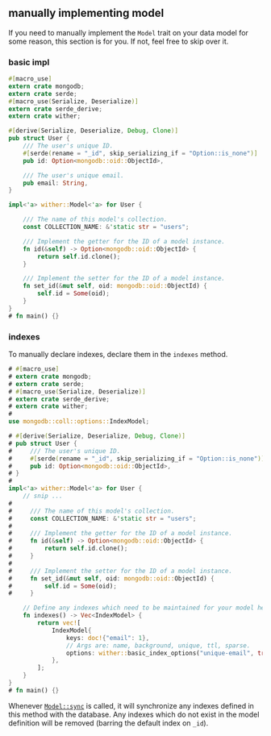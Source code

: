 ## manually implementing model
If you need to manually implement the `Model` trait on your data model for some reason, this
section is for you. If not, feel free to skip over it.

### basic impl
```rust
#[macro_use]
extern crate mongodb;
extern crate serde;
#[macro_use(Serialize, Deserialize)]
extern crate serde_derive;
extern crate wither;

#[derive(Serialize, Deserialize, Debug, Clone)]
pub struct User {
    /// The user's unique ID.
    #[serde(rename = "_id", skip_serializing_if = "Option::is_none")]
    pub id: Option<mongodb::oid::ObjectId>,

    /// The user's unique email.
    pub email: String,
}

impl<'a> wither::Model<'a> for User {

    /// The name of this model's collection.
    const COLLECTION_NAME: &'static str = "users";

    /// Implement the getter for the ID of a model instance.
    fn id(&self) -> Option<mongodb::oid::ObjectId> {
        return self.id.clone();
    }

    /// Implement the setter for the ID of a model instance.
    fn set_id(&mut self, oid: mongodb::oid::ObjectId) {
        self.id = Some(oid);
    }
}
# fn main() {}
```

### indexes
To manually declare indexes, declare them in the `indexes` method.

```rust
# #[macro_use]
# extern crate mongodb;
# extern crate serde;
# #[macro_use(Serialize, Deserialize)]
# extern crate serde_derive;
# extern crate wither;
#
use mongodb::coll::options::IndexModel;

# #[derive(Serialize, Deserialize, Debug, Clone)]
# pub struct User {
#     /// The user's unique ID.
#     #[serde(rename = "_id", skip_serializing_if = "Option::is_none")]
#     pub id: Option<mongodb::oid::ObjectId>,
# }
#
impl<'a> wither::Model<'a> for User {
    // snip ...
#
#     /// The name of this model's collection.
#     const COLLECTION_NAME: &'static str = "users";
#
#     /// Implement the getter for the ID of a model instance.
#     fn id(&self) -> Option<mongodb::oid::ObjectId> {
#         return self.id.clone();
#     }
#
#     /// Implement the setter for the ID of a model instance.
#     fn set_id(&mut self, oid: mongodb::oid::ObjectId) {
#         self.id = Some(oid);
#     }

    // Define any indexes which need to be maintained for your model here.
    fn indexes() -> Vec<IndexModel> {
        return vec![
            IndexModel{
                keys: doc!{"email": 1},
                // Args are: name, background, unique, ttl, sparse.
                options: wither::basic_index_options("unique-email", true, Some(true), None, None),
            },
        ];
    }
}
# fn main() {}
```

Whenever [`Model::sync`](./trait.Model.html#method.sync) is called, it will synchronize any
indexes defined in this method with the database. Any indexes which do not exist in the model
definition will be removed (barring the default index on `_id`).
